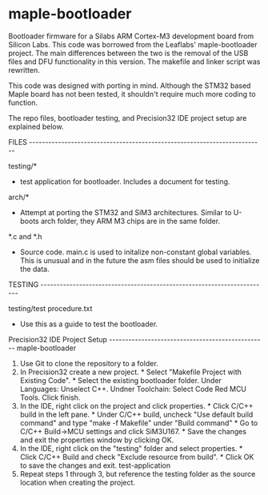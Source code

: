 maple-bootloader
================

Bootloader firmware for a Silabs ARM Cortex-M3 development board from Silicon Labs. This code was borrowed from the Leaflabs' maple-bootloader project. The main differences between the two is the removal of the USB files and DFU functionality in this version. The makefile and linker script was rewritten.

This code was designed with porting in mind. Although the STM32 based Maple board has not been tested, it shouldn't require much more coding to function.

The repo files, bootloader testing, and Precision32 IDE project setup are explained below. 

FILES -------------------------------------------------------------------------

testing/*
  - test application for bootloader. Includes a document for testing.

arch/*
  - Attempt at porting the STM32 and SiM3 architectures. Similar to U-boots arch folder, they ARM M3 chips are in the same folder.
  
*.c and *.h
  - Source code. main.c is used to initalize non-constant global variables. This is unusual and in the future the asm files should be used to initialize the data.
  
TESTING -----------------------------------------------------------------------

testing/test procedure.txt
  - Use this as a guide to test the bootloader.

Precision32 IDE Project Setup -------------------------------------------------
maple-bootloader
  1. Use Git to clone the repository to a folder.
  2. In Precision32 create a new project.
    * Select "Makefile Project with Existing Code". 
	* Select the existing bootloader folder. Under Languages: Unselect C++. Undner Toolchain: Select Code Red MCU Tools. Click finish.
  3. In the IDE, right click on the project and click properties. 
    * Click C/C++ build in the left pane.
	* Under C/C++ build, uncheck "Use default build command" and type "make -f Makefile" under "Build command"
	* Go to C/C++ Build->MCU settings and click SiM3U167.
	* Save the changes and exit the properties window by clicking OK.
  4. In the IDE, right click on the "testing" folder and select properties.
    * Click C/C++ Build and check "Exclude resource from build".
	* Click OK to save the changes and exit.
test-application
  1. Repeat steps 1 through 3, but reference the testing folder as the source location when creating the project.